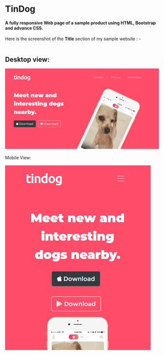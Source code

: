 # TinDog
<h4> A fully responsive Web page of a sample product using HTML, Bootstrap and advance CSS.</h4>

Here is the screenshot of the <b>Title</b> section of my sample website : -
<br><br>
## Desktop view:
<img src="images/TinDog-img.png" alt="dog-img">
<br><br>
Mobile View:
<br><br>
<img src="images/Screenshot-2.png" alt="dog-img-mobile">
